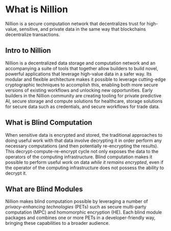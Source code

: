 # What is Nillion

Nillion is a secure computation network that decentralizes trust for high-value, sensitive, and private data in the same way that blockchains decentralize transactions.

## Intro to Nillion

Nillion is a decentralized data storage and computation network and an accompanying a suite of tools that together allow builders to build novel, powerful applications that leverage high-value data in a safer way. Its modular and flexible architecture makes it possible to leverage cutting-edge cryptographic techniques to accomplish this, enabling both more secure versions of existing workflows and unlocking new opportunities. Early builders in the Nillion community are creating tooling for private predictive AI, secure storage and compute solutions for healthcare, storage solutions for secure data such as credentials, and secure workflows for trade data.

## What is Blind Computation

When sensitive data is encrypted and stored, the traditional approaches to doing useful work with that data involve decrypting it in order perform any necessary computations (and then potentially re-encrypting the results). This decrypt-compute-re-encrypt cycle not only exposes the data to the operators of the computing infrastructure. Blind computation makes it possible to perform useful work on data *while it remains encrypted*, even if the operator of the computing infrastructure does not possess the ability to decrypt it.

## What are Blind Modules

Nillion makes blind computation possible by leveraging a number of *privacy-enhancing technologies* (PETs) such as secure multi-party computation (MPC) and homomorphic encryption (HE). Each blind module packages and combines one or more PETs in a developer-friendly way, bringing these capabilities to a broader audience.

